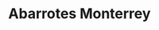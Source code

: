 ---
title: "Abarrotes Monterrey"
url: /tenosique-de-pino-suarez/abarrotes-monterrey/
shop: Supermarkt
---